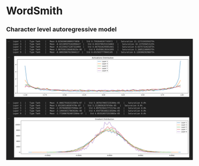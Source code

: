 # WordSmith

### Character level autoregressive model

![alt text](images/Activations_gradients.png)